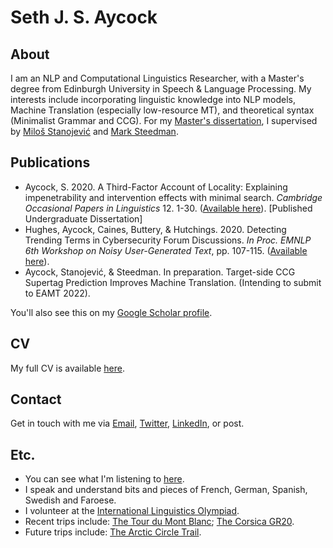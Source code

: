 # Seth J. S. Aycock

## About

I am an NLP and Computational Linguistics Researcher, with a Master's degree from Edinburgh University in Speech & Language Processing. My interests include incorporating linguistic knowledge into NLP models, Machine Translation (especially low-resource MT), and theoretical syntax (Minimalist Grammar and CCG).
For my [Master's dissertation](https://github.com/Sethjsa/Sethjsa.github.io/blob/master/MSc%20SLP%20Dissertation%20-%20B178385_7979.pdf), I supervised by [Miloš Stanojević](https://stanojevic.github.io) and [Mark Steedman](https://homepages.inf.ed.ac.uk/steedman/).

## Publications

- Aycock, S. 2020.  A Third-Factor Account of Locality:  Explaining impenetrability and intervention effects with minimal search. _Cambridge Occasional Papers in Linguistics_ 12. 1-30.  ([Available here](https://www.mmll.cam.ac.uk/files/copil_12_1_aycock.pdf)).  [Published Undergraduate Dissertation]
- Hughes, Aycock, Caines, Buttery, & Hutchings.  2020.  Detecting Trending Terms in Cybersecurity Forum Discussions. _In Proc. EMNLP 6th Workshop on Noisy User-Generated Text_, pp.  107-115.  ([Available here](https://noisy-text.github.io/2020/pdf/2020.d200-1.15.pdf)).
- Aycock, Stanojević, & Steedman. In preparation. Target-side CCG Supertag Prediction Improves Machine Translation. (Intending to submit to EAMT 2022).

You'll also see this on my [Google Scholar profile](https://scholar.google.com/citations?hl=en&user=R9VK010AAAAJ).

## CV

My full CV is available [here](https://github.com/Sethjsa/Sethjsa.github.io/blob/master/SJSA_CV%20(10).pdf).

## Contact

Get in touch with me via [Email](mailto:seth%40manx%2enet), [Twitter](https://twitter.com/sethjsa), [LinkedIn](https://linkedin.com/in/sethjsa), or post.

## Etc.

- You can see what I'm listening to [here](https://last.fm/user/SetheryJ).
- I speak and understand bits and pieces of French, German, Spanish, Swedish and Faroese.
- I volunteer at the [International Linguistics Olympiad](https://ioling.org/).
- Recent trips include: [The Tour du Mont Blanc](http://www.autourdumontblanc.com/en/); [The Corsica GR20](http://www.le-gr20.fr/en/). 
- Future trips include: [The Arctic Circle Trail](https://visitgreenland.com/things-to-do/arctic-circle-trail/).
